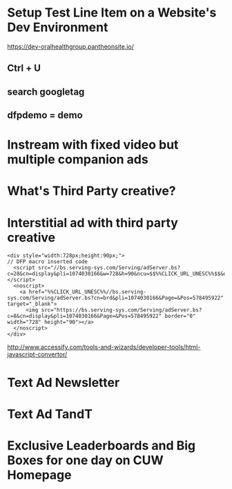 # Setup Test Line Item on a Website's Dev Environment
https://dev-oralhealthgroup.pantheonsite.io/
## Ctrl + U
## search googletag
## dfpdemo = demo

# Instream with fixed video but multiple companion ads

# What's Third Party creative?

# Interstitial ad with third party creative
```
<div style="width:728px;height:90px;">
// DFP macro inserted code
  <script src="//bs.serving-sys.com/Serving/adServer.bs?c=28&cn=display&pli=1074030166&w=728&h=90&ncu=$$%%CLICK_URL_UNESC%%$$&ord=%%CACHEBUSTER%%&z=0"></script>
  <noscript>
    <a href="%%CLICK_URL_UNESC%%//bs.serving-sys.com/Serving/adServer.bs?cn=brd&pli=1074030166&Page=&Pos=578495922" target="_blank">
      <img src="https://bs.serving-sys.com/Serving/adServer.bs?c=8&cn=display&pli=1074030166&Page=&Pos=578495922" border="0" width="728" height="90"></a>
  </noscript>
</div>
```

http://www.accessify.com/tools-and-wizards/developer-tools/html-javascript-convertor/


# Text Ad Newsletter

# Text Ad TandT

# Exclusive Leaderboards and Big Boxes for one day on CUW Homepage





